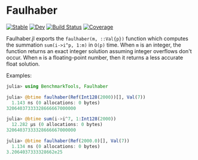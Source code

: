 # Faulhaber

[![Stable](https://img.shields.io/badge/docs-stable-blue.svg)](https://YingboMa.github.io/Faulhaber.jl/stable)
[![Dev](https://img.shields.io/badge/docs-dev-blue.svg)](https://YingboMa.github.io/Faulhaber.jl/dev)
[![Build Status](https://github.com/YingboMa/Faulhaber.jl/workflows/CI/badge.svg)](https://github.com/YingboMa/Faulhaber.jl/actions)
[![Coverage](https://codecov.io/gh/YingboMa/Faulhaber.jl/branch/master/graph/badge.svg)](https://codecov.io/gh/YingboMa/Faulhaber.jl)

Faulhaber.jl exports the `faulhaber(m, ::Val{p})` function which computes the
summation `sum(i->i^p, 1:m)` in ``O(p)`` time. When `m` is an integer, the
function returns an exact integer solution assuming integer overflows don't
occur. When `m` is a floating-point number, then it returns a less accurate
float solution.

Examples:
```julia
julia> using BenchmarkTools, Faulhaber

julia> @btime faulhaber(Ref(Int128(2000))[], Val(7))
  1.143 ns (0 allocations: 0 bytes)
32064037333328666667000000

julia> @btime sum(i->i^7, 1:Int128(2000))
  12.282 μs (0 allocations: 0 bytes)
32064037333328666667000000

julia> @btime faulhaber(Ref(2000.0)[], Val(7))
  1.134 ns (0 allocations: 0 bytes)
3.2064037333328662e25
```
